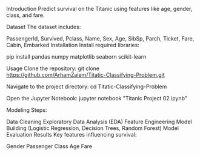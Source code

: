 Introduction
Predict survival on the Titanic using features like age, gender, class, and fare.

Dataset
The dataset includes:

PassengerId, Survived, Pclass, Name, Sex, Age, SibSp, Parch, Ticket, Fare, Cabin, Embarked
Installation
Install required libraries:

pip install pandas numpy matplotlib seaborn scikit-learn

Usage
Clone the repository:
git clone https://github.com/ArhamZaiem/Titatic-Classifying-Problem.git

Navigate to the project directory:
cd Titatic-Classifying-Problem

Open the Jupyter Notebook:
jupyter notebook "Titanic Project 02.ipynb"

Modeling
Steps:

Data Cleaning
Exploratory Data Analysis (EDA)
Feature Engineering
Model Building (Logistic Regression, Decision Trees, Random Forest)
Model Evaluation
Results
Key features influencing survival:

Gender
Passenger Class
Age
Fare
